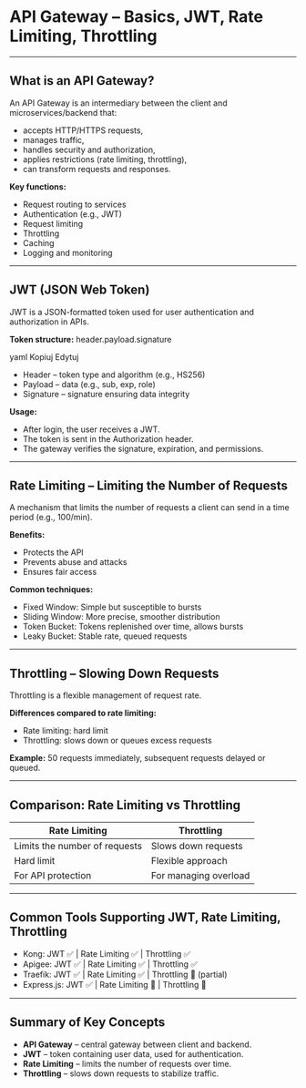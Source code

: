 # API Gateway – Basics, JWT, Rate Limiting, Throttling

---

## What is an API Gateway?

An API Gateway is an intermediary between the client and microservices/backend that:
- accepts HTTP/HTTPS requests,
- manages traffic,
- handles security and authorization,
- applies restrictions (rate limiting, throttling),
- can transform requests and responses.

**Key functions:**
- Request routing to services
- Authentication (e.g., JWT)
- Request limiting
- Throttling
- Caching
- Logging and monitoring

---

## JWT (JSON Web Token)

JWT is a JSON-formatted token used for user authentication and authorization in APIs.

**Token structure:**
header.payload.signature

yaml
Kopiuj
Edytuj

- Header – token type and algorithm (e.g., HS256)
- Payload – data (e.g., sub, exp, role)
- Signature – signature ensuring data integrity

**Usage:**
- After login, the user receives a JWT.
- The token is sent in the Authorization header.
- The gateway verifies the signature, expiration, and permissions.

---

## Rate Limiting – Limiting the Number of Requests

A mechanism that limits the number of requests a client can send in a time period (e.g., 100/min).

**Benefits:**
- Protects the API
- Prevents abuse and attacks
- Ensures fair access

**Common techniques:**
- Fixed Window: Simple but susceptible to bursts
- Sliding Window: More precise, smoother distribution
- Token Bucket: Tokens replenished over time, allows bursts
- Leaky Bucket: Stable rate, queued requests

---

## Throttling – Slowing Down Requests

Throttling is a flexible management of request rate.

**Differences compared to rate limiting:**
- Rate limiting: hard limit
- Throttling: slows down or queues excess requests

**Example:** 50 requests immediately, subsequent requests delayed or queued.

---

## Comparison: Rate Limiting vs Throttling

| Rate Limiting             | Throttling                      |
|--------------------------|--------------------------------|
| Limits the number of requests | Slows down requests          |
| Hard limit               | Flexible approach               |
| For API protection       | For managing overload           |

---

## Common Tools Supporting JWT, Rate Limiting, Throttling

- Kong: JWT ✅ | Rate Limiting ✅ | Throttling ✅  
- Apigee: JWT ✅ | Rate Limiting ✅ | Throttling ✅  
- Traefik: JWT ✅ | Rate Limiting ✅ | Throttling 🔶 (partial)  
- Express.js: JWT ✅ | Rate Limiting 🔶 | Throttling 🔶  

---

## Summary of Key Concepts

- **API Gateway** – central gateway between client and backend.  
- **JWT** – token containing user data, used for authentication.  
- **Rate Limiting** – limits the number of requests over time.  
- **Throttling** – slows down requests to stabilize traffic.
